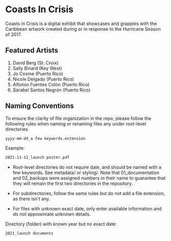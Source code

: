 
# Coasts In Crisis

Coasts in Crisis <!-- insert link to site --> is a digital exhibit that showcases and grapples with the Caribbean artwork created during or in response to the Hurricane Season of 2017.

## Featured Artists

1. David Berg (St. Croix)
2. Sally Binard (Key West)
3. Jo Cosme (Puerto Rico)
4. Nicole Delgado (Puerto Rico)
5. Alfonso Fuentes Colón (Puerto Rico)
6. Sarabel Santos Negrón (Puerto Rico)

## Naming Conventions

To ensure the clarity of file organization in the repo, please follow the following rules when naming or renaming files any under root-level directories.

```HTML
yyyy-mm-dd_a few keywords.extension
```
Example:
```HTML
2021-11-12_launch poster.pdf
```
* Root-level directories do not require date, and should be named with a few keywords. See metadata/ or styling/. Note that 01_documentation and 02_backups were assigned numbers in their name to guarantee that they will remain the first two directories in the repository.

* For subdirectories, follow the same rules but do not add a file extension, as there isn't any. 

* For files with unknown exact date, only enter available information and do not approximate unknown details. 


Directory (folder) with known year but no exact date:

```HTML
2021_launch documents
```



